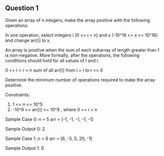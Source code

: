 ## Question 1

Given an array of n integers, make the array positive with the following operations:

In one operation, select integers i (0 <= i < n) and x (-10^18 <= x <= 10^18) and change arr[i] to x.

An array is positive when the sum of each subarray of length greater than 1 is non-negative. More formally, after the operations, the following conditions should hold for all values of l and r.

0 <= l < r < n  sum of all arr[i] from i = l to r >= 0

Determine the minimum number of operations required to make the array positive.

Constraints:
1. 1 <= n <= 10^5
2. -10^9 <= arr[i] <= 10^9 , where 0 <= i < n

Sample Case 0:
n = 5
arr = [-1, -1, -1, -1, -1]

Sample Output 0:
2

Sample Case 1:
n = 6
arr = [6, -5, 5, 20, -1]

Sample Output 1:
0